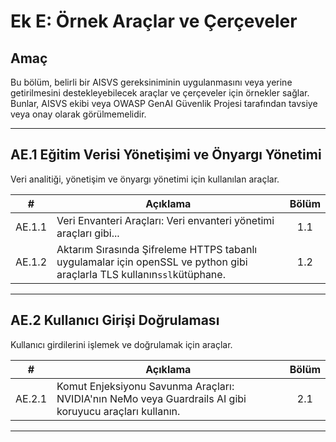 # Ek E: Örnek Araçlar ve Çerçeveler

## Amaç

Bu bölüm, belirli bir AISVS gereksiniminin uygulanmasını veya yerine getirilmesini destekleyebilecek araçlar ve çerçeveler için örnekler sağlar. Bunlar, AISVS ekibi veya OWASP GenAI Güvenlik Projesi tarafından tavsiye veya onay olarak görülmemelidir.

---

## AE.1 Eğitim Verisi Yönetişimi ve Önyargı Yönetimi

Veri analitiği, yönetişim ve önyargı yönetimi için kullanılan araçlar.

|   #    | Açıklama                                                                                                                | Bölüm |
| :----: | ----------------------------------------------------------------------------------------------------------------------- | :---: |
| AE.1.1 | Veri Envanteri Araçları: Veri envanteri yönetimi araçları gibi...                                                       |  1.1  |
| AE.1.2 | Aktarım Sırasında Şifreleme HTTPS tabanlı uygulamalar için openSSL ve python gibi araçlarla TLS kullanın`ssl`kütüphane. |  1.2  |

---

## AE.2 Kullanıcı Girişi Doğrulaması

Kullanıcı girdilerini işlemek ve doğrulamak için araçlar.

|   #    | Açıklama                                                                                                | Bölüm |
| :----: | ------------------------------------------------------------------------------------------------------- | :---: |
| AE.2.1 | Komut Enjeksiyonu Savunma Araçları: NVIDIA'nın NeMo veya Guardrails AI gibi koruyucu araçları kullanın. |  2.1  |

---

